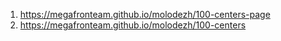 1. <https://megafronteam.github.io/molodezh/100-centers-page>
2. <https://megafronteam.github.io/molodezh/100-centers>